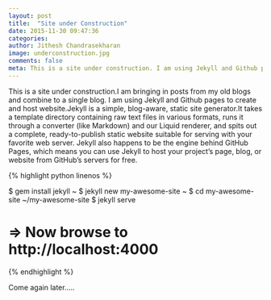 ```yaml
---
layout: post
title:  "Site under Construction"
date: 2015-11-30 09:47:36
categories: 
author: Jithesh Chandrasekharan
image: underconstruction.jpg
comments: false
meta: This is a site under construction. I am using Jekyll and Github pages to create and host website.Jekyll is a simple, blog-aware, static site generator.
---
```


This is a site under construction.I am bringing in posts from my old blogs and combine to a single blog. I am using Jekyll and Github pages to create and host website.Jekyll is a simple, blog-aware, static site generator.It takes a template directory containing raw text files in various formats, runs it through a converter (like Markdown) and our Liquid renderer, and spits out a complete, ready-to-publish static website suitable for serving with your favorite web server. Jekyll also happens to be the engine behind GitHub Pages, which means you can use Jekyll to host your project’s page, blog, or website from GitHub’s servers for free.

{% highlight python linenos %}

 $ gem install jekyll
~ $ jekyll new my-awesome-site
~ $ cd my-awesome-site
~/my-awesome-site $ jekyll serve
# => Now browse to http://localhost:4000 

{% endhighlight %}



Come again later.....